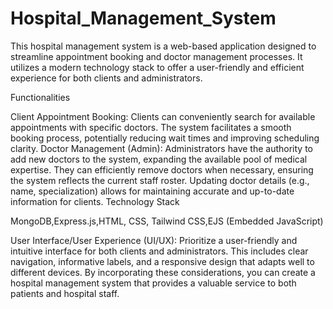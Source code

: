 # Hospital_Management_System
This hospital management system is a web-based application designed to streamline appointment booking and doctor management processes. It utilizes a modern technology stack to offer a user-friendly and efficient experience for both clients and administrators.

Functionalities

Client Appointment Booking:
Clients can conveniently search for available appointments with specific doctors.
The system facilitates a smooth booking process, potentially reducing wait times and improving scheduling clarity.
Doctor Management (Admin):
Administrators have the authority to add new doctors to the system, expanding the available pool of medical expertise.
They can efficiently remove doctors when necessary, ensuring the system reflects the current staff roster.
Updating doctor details (e.g., name, specialization) allows for maintaining accurate and up-to-date information for clients.
Technology Stack

MongoDB,Express.js,HTML, CSS, Tailwind CSS,EJS (Embedded JavaScript)

User Interface/User Experience (UI/UX): Prioritize a user-friendly and intuitive interface for both clients and administrators. This includes clear navigation, informative labels, and a responsive design that adapts well to different devices.
By incorporating these considerations, you can create a hospital management system that provides a valuable service to both patients and hospital staff.

